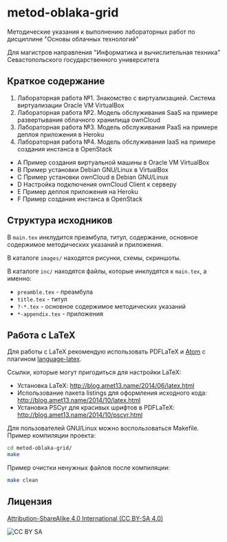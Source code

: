 metod-oblaka-grid
=================
Методические указания к выполнению лабораторных работ по дисциплине "Основы облачных технологий"

Для магистров направления "Информатика и вычислительная техника" Севастопольского государственного университета

Краткое содержание
------------------
1. Лабораторная работа №1. Знакомство с виртуализацией. Система виртуализации Oracle VM VirtualBox
2. Лабораторная работа №2. Модель обслуживания SaaS на примере развертывания облачного хранилища ownCloud
3. Лабораторная работа №3. Модель обслуживания PaaS на примере деплоя приложения в Heroku
4. Лабораторная работа №4. Модель обслуживания IaaS на примере создания инстанса в OpenStack
* A Пример создания виртуальной машины в Oracle VM VirtualBox
* B Пример установки Debian GNU/Linux в VirtualBox
* C Пример установки ownCloud в Debian GNU/Linux
* D Настройка подключения ownCloud Client к серверу
* E Пример деплоя приложения на Heroku
* F Пример создания инстанса в OpenStack

Структура исходников
--------------------

В `main.tex` инклудится преамбула, титул, содержание, основное содержимое методических указаний и приложения.

В каталоге `images/` находятся рисунки, схемы, скриншоты.

В каталоге `inc/` находятся файлы, которые инклудятся к `main.tex`, а именно:
* `preamble.tex` - преамбула
* `title.tex` - титул
* `?-*.tex` - основное содержимое методических указаний
* `*-appendix.tex` - приложения

Работа с LaTeX
--------------
Для работы с LaTeX рекомендую использовать PDFLaTeX и [Atom](https://atom.io/) с плагином [language-latex](https://atom.io/packages/language-latex).

Ссылки, которые могут пригодиться для настройки LaTeX:
* Установка LaTeX: http://blog.amet13.name/2014/06/latex.html
* Использование пакета listings для оформления исходного кода: http://blog.amet13.name/2014/10/latex.html
* Установка PSCyr для красивых шрифтов в PDFLaTeX: http://blog.amet13.name/2014/10/pscyr.html

Для пользователей GNU/Linux можно воспользоваться Makefile.
Пример компиляции проекта:
```bash
cd metod-oblaka-grid/
make
```
Пример очистки ненужных файлов после компиляции:
```bash
make clean
```

Лицензия
--------
[Attribution-ShareAlike 4.0 International (CC BY-SA 4.0)](http://creativecommons.org/licenses/by-sa/4.0/deed.ru)

![CC BY SA](https://licensebuttons.net/l/by-sa/4.0/88x31.png)
